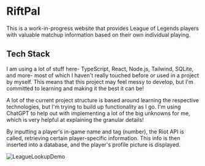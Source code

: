 # RiftPal

This is a work-in-progress website that provides League of Legends players with valuable matchup information based on their own individual playing. 

## Tech Stack

I am using a lot of stuff here- TypeScript, React, Node.js, Tailwind, SQLite, and more- most of which I haven't really touched before or used in a project by myself. This means that this project may feel messy to develop, but I'm committed to learning and making it the best it can be! 

A lot of the current project structure is based around learning the respective technologies, but I'm trying to build up functionality as I go. I'm using ChatGPT to help out with implementing a lot of the big unknowns for me, which is very helpful at explaining the granular details! 

By inputting a player's in-game name and tag (number), the Riot API is called, retrieving certain player-specific information. This info is then inserted into a database, and the player's profile picture is displayed. 

![LeagueLookupDemo](https://github.com/user-attachments/assets/9c1ceec1-f580-4548-9b86-39c2a138fc4f)
